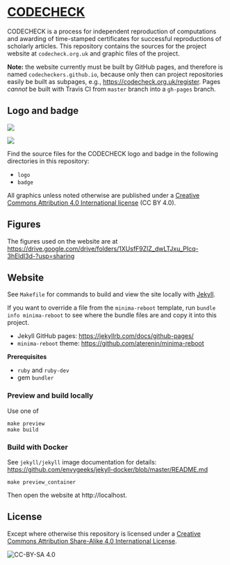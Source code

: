 # [CODECHECK](https://codecheck.org.uk)

CODECHECK is a process for independent reproduction of computations and awarding of time-stamped certificates for successful reproductions of scholarly articles.
This repository contains the sources for the project website at `codecheck.org.uk` and graphic files of the project.

**Note:** the website currently must be built by GitHub pages, and therefore is named `codecheckers.github.io`, because only then can project repositories easily be built as subpages, e.g., https://codecheck.org.uk/register.
Pages _cannot_ be built with Travis CI from `master` branch into a `gh-pages` branch.

## Logo and badge

![](https://raw.githubusercontent.com/codecheckers/website/master/badges/codeworks-badge.png)

![](https://codecheck.org.uk/img/codecheck_logo.svg)

Find the source files for the CODECHECK logo and badge in the following directories in this repository:

- `logo`
- `badge`

All graphics unless noted otherwise are published under a [Creative Commons Attribution 4.0 International license](https://creativecommons.org/licenses/by/4.0/) (CC BY 4.0).

## Figures

The figures used on the website are at https://drive.google.com/drive/folders/1XUsfF9ZlZ_dwLTJxu_PIcq-3hEldI3d-?usp=sharing

## Website

See `Makefile` for commands to build and view the site locally with [Jekyll](https://jekyllrb.com/).

If you want to override a file from the `minima-reboot` template, run `bundle info minima-reboot` to see where the bundle files are and copy it into this project.

- Jekyll GitHub pages: https://jekyllrb.com/docs/github-pages/
- `minima-reboot` theme: https://github.com/aterenin/minima-reboot

**Prerequisites**

- `ruby` and `ruby-dev`
- gem `bundler`

### Preview and build locally

Use one of

```
make preview
make build
```

### Build with Docker

See `jekyll/jekyll` image documentation for details: https://github.com/envygeeks/jekyll-docker/blob/master/README.md 

```
make preview_container
```

Then open the website at http://localhost.

## License

Except where otherwise this repository is licensed under a [Creative Commons Attribution Share-Alike 4.0 International License](https://creativecommons.org/licenses/by-sa/4.0/).

![CC-BY-SA 4.0](https://mirrors.creativecommons.org/presskit/buttons/88x31/svg/by-sa.svg)
